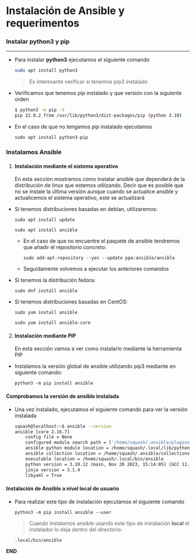 # Instalación de Ansible y requerimentos

### Instalar python3 y pip
-----

- Para instalar **python3** ejecutamos el siguiente comando
    ```bash
    sudo apt install python3 
    ```

    > Es interesante verificar si tenemos pip3 instalado 

- Verificamos que tenemos pip instalado y que versión con la siguiente orden
    ```bash
    $ python3 -m pip -V
    pip 22.0.2 from /usr/lib/python3/dist-packages/pip (python 3.10)
    ```

- En el caso de que no tengamos *pip* instalado ejecutamos

    `sudo apt install python3-pip`
    
### Instalamos Ansible 

1) #### Instalación mediante el sistema operativo 

    En esta sección mostramos como instalar ansible que dependerá de la distribución de linux que estemos utilizando. 
    Decir que es posible que no se instale la última versión aunque cuando se actualice ansible y actualicemos el sistema operativo, este se actualizará 

- Si tenemos distribuciones basadas en debian, utilizaremos:

    `sudo apt install update`

    `sudo apt install ansible`

    - En el caso de que no encuentre el paquete de ansible tendremos que añadir el repositorio concreto:

        `sudo add-apt-repository --yes --update ppa:ansible/ansible`
        
    - Seguidamente volvemos a ejecutar los anteriores comandos

- Si tenemos la distribución fedora:

    `sudo dnf install ansible`

- Si tenemos distribuciones basadas en CentOS:
    
    `sudo yum install ansible`

    `sudo yum install ansible-core`
    
2) #### Instalación mediante PIP

    En esta sección vamos a ver como instalarlo mediante la herramienta PIP
    
- Instalamos la versión global de ansible utilizando pip3 mediante en siguiente comando:

    `python3 -m pip install ansible `

#### Comprobamos la versión de ansible instalada

- Una vez instalado, ejecutamos el siguiente comando para ver la versión instalada 
    ```bash
    squash@localhost:~$ ansible --version
    ansible [core 2.16.7]   
        config file = None
        configured module search path = ['/home/squash/.ansible/plugins/modules', '/usr/share/ansible/plugins/modules']
        ansible python module location = /home/squash/.local/lib/python3.10/site-packages/ansible
        ansible collection location = /home/squash/.ansible/collections:/usr/share/ansible/collections
        executable location = /home/squash/.local/bin/ansible
        python version = 3.10.12 (main, Nov 20 2023, 15:14:05) [GCC 11.4.0] (/usr/bin/python3)
        jinja version = 3.1.4
        libyaml = True
    ```

#### Instalación de Ansible a nivel local de usuario

- Para realizar este tipo de instalación ejecutamos el siguiente comando
   
    `python3 -m pip install ansible --user`


    > Cuando instalamos ansible usando este tipo de instalación **local** el instalador lo deja dentro del directorio: 
    
    `.local/bin/ansible`


**END**





    



